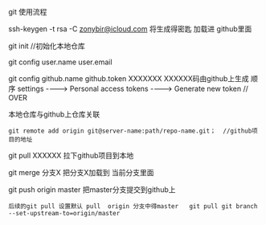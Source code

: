 git 使用流程 

ssh-keygen -t rsa -C zonybir@icloud.com
		将生成得密匙 加载进 github里面

git init //初始化本地仓库

git config user.name 
 						user.email

git config github.name
 						github.token XXXXXXX
 						XXXXXX码由github上生成 顺序  settings ---->  Personal access tokens  ---->  Generate new token  // OVER

 				

本地仓库与github上仓库关联  

	git remote add origin git@server-name:path/repo-name.git；  //github项目的地址

git pull XXXXXX   拉下github项目到本地
		



git merge 分支X    把分支X加载到 当前分支里面

git push origin master    把master分支提交到github上 


	后续的git pull 设置默认 pull  origin 分支中得master   git pull git branch --set-upstream-to=origin/master 